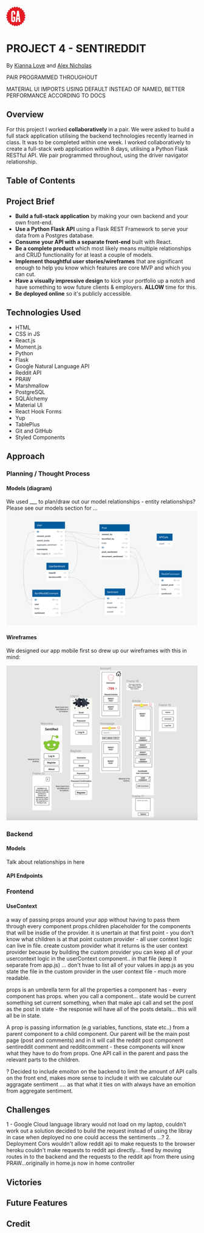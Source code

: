 ![GA Logo](./frontend/src/screenshots/GALogo.png)

# PROJECT 4 - SENTIREDDIT 

By [Kianna Love](https://github.com/akirakianna) and [Alex Nicholas](https://github.com/alicnik)

PAIR PROGRAMMED THROUGHOUT

MATERIAL UI IMPORTS USING DEFAULT INSTEAD OF NAMED, BETTER PERFORMANCE ACCORDING TO DOCS

## Overview

For this project I worked **collaboratively** in a pair. We were asked to build a full stack application utilising the backend technologies recently learned in class. It was to be completed within one week.
I worked collaboratively to create a full-stack web application within 8 days, utilising a Python Flask RESTful API. We pair programmed throughout, using the driver navigator relationship. 

## Table of Contents

## Project Brief

* **Build a full-stack application** by making your own backend and your own front-end.
* **Use a Python Flask API** using a Flask REST Framework to serve your data from a Postgres database.
* **Consume your API with a separate front-end** built with React.
* **Be a complete product** which most likely means multiple relationships and CRUD functionality for at least a couple of models.
* **Implement thoughtful user stories/wireframes** that are significant enough to help you know which features are core MVP and which you can cut.
* **Have a visually impressive design** to kick your portfolio up a notch and have something to wow future clients & employers. **ALLOW** time for this.
* **Be deployed online** so it's publicly accessible.

## Technologies Used

* HTML
* CSS in JS
* React.js
* Moment.js
* Python
* Flask
* Google Natural Language API
* Reddit API
* PRAW
* Marshmallow
* PostgreSQL
* SQLAlchemy
* Material UI
* React Hook Forms
* Yup
* TablePlus
* Git and GitHub
* Styled Components


## Approach

### Planning / Thought Process

#### Models (diagram)

We used ___ to plan/draw out our model relationships - entity relationships? Please see our models section for ...
![GA Logo](./frontend/src/screenshots/SentiRedditModels.png)

#### Wireframes

We designed our app mobile first so drew up our wireframes with this in mind:

![GA Logo](./frontend/src/screenshots/SentiRedditMobileWireframe.png)


### Backend

#### Models

Talk about relationships in here

#### API Endpoints



### Frontend

#### UseContext

a way of passing props around your app without having to pass them through every component
props.children placeholder for the components that will be insdie of the provider.
it is unertain at that first point - you don't know what children is at that point
custom provider - all user context logic can live in file. create custom provider what it returns is the user context provider because 
by building the custom provider you can keep all of your usercontext logic in the userContext component.. in that file (keep it separate from app.js) ... don't hvae to list all of your values in app.js as you state the file in the custom provider in the user context file - much more readable.

props is an umbrella term for all the properties a component has - every component has props. when you call a component... state would be current something set current something, when that make api call and set the post as the post in state - the response will have all of the posts details... this will all be in state.

A prop is passing information (e.g variables, functions, state etc..) from a parent component to a child component. Our parent will be the main post page (post and comments) and in it will call the reddit post component sentireddit comment and redditcomment - these components will know what they have to do from props. One API call in the parent and pass the relevant parts to the children.

? Decided to include emoiton on the backend to limit the amount of API calls on the front end, makes more sense to include it with we calculate our aggragate sentiment .... as that what it ties on with always have an emoition from aggregate sentiment.

## Challenges
1 - Google Cloud language library would not load on my laptop, couldn't work out  a solution decided to build the request instead of using the libray in case when deployed no one could access the sentiments ...?
2. Deployment Cors wouldn't allow reddit api to make requests to the browser heroku couldn't make requests to reddit api directly... fixed by moving routes in to the backend and the requests to the reddit api from there using PRAW...originally in home.js now in home controller

## Victories

## Future Features

## Credit


